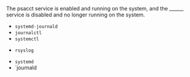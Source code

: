 The psacct service is enabled and running on the system, and the ______ service is disabled and no longer
running on the system.

* `systemd-journald`
* `journalctl`
* `systemctl`
+ `rsyslog`
* `systemd`
* `journald
  
